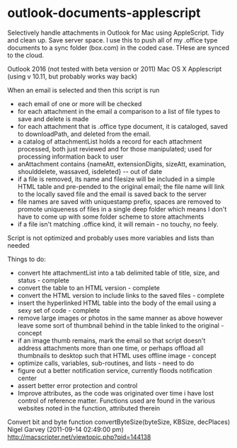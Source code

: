 # outlook-documents-applescript
Selectively handle attachments in Outlook for Mac using AppleScript.  Tidy and clean up.  Save server space.
I use this to push all of my .office type documents to a sync folder (box.com) in the coded case.  THese are synced to the cloud.

Outlook 2016 (not tested with beta version or 2011)
Mac OS X Applescript (using v 10.11, but probably works way back)

When an email is selected and then this script is run

* each email of one or more will be checked
* for each attachment in the email a comparison to a list of file types to save and delete is made
* for each attachment that is .office type document, it is cataloged, saved to downloadPath, and deleted from the email.
* a catalog of attachmentList holds a record for each attachment processed, both just reviewed and for those manipulated; used for processing information back to user
* anAttachment contains {nameAtt, extensionDigits, sizeAtt, examination, shoulddelete, wassaved, isdeleted} -- out of date
* if a file is removed, its name and filesize will be included in a simple HTML table and pre-pended to the original email; the file name will link to the locally saved file and the email is saved back to the server
* file names are saved with uniquestamp prefix, spaces are removed to promote uniqueness of files in a single deep folder which means I don't have to come up with some folder scheme to store attachments
* if a file isn't matching .office kind, it will remain - no touchy, no feely.

Script is not optimized and probably uses more variables and lists than needed

Things to do:

* convert hte attachmentList into a tab delimited table of title, size, and status - complete
* convert the table to an HTML version - complete
* convert the HTML version to include links to the saved files - complete
* insert the hyperlinked HTML table into the body of the email using a sexy set of code - complete
* remove large images or photos in the same manner as above however leave some sort of thumbnail behind in the table linked to the original - concept
* if an image thumb remains, mark the email so that script doesn't address attachments more than one time, or perhaps offload all thumbnails to desktop such that HTML uses offline image - concept
* optimize calls, variables, sub-routines, and lists - need to do
* figure out a better notification service, currently floods notification center
* assert better error protection and control
* Improve attributes, as the code was originated over time i have lost control of reference matter. Functions used are found in the various websites noted in the function, attributed therein





Convert bit and byte
function convertByteSize(byteSize, KBSize, decPlaces)
Nigel Garvey (2011-09-14 02:49:00 pm)
http://macscripter.net/viewtopic.php?pid=144138
